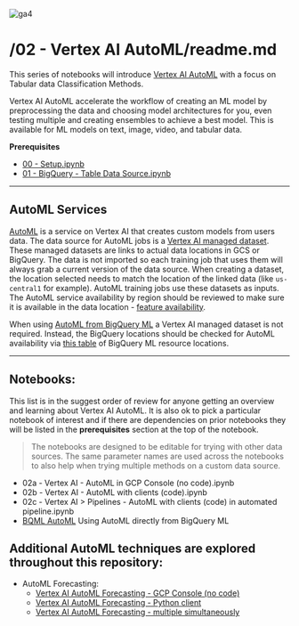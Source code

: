 ![ga4](https://www.google-analytics.com/collect?v=2&tid=G-6VDTYWLKX6&cid=1&en=page_view&sid=1&dl=statmike%2Fvertex-ai-mlops%2F02+-+Vertex+AI+AutoML&dt=readme.md)

# /02 - Vertex AI AutoML/readme.md

This series of notebooks will introduce [Vertex AI AutoML](https://cloud.google.com/vertex-ai/docs/start/automl-model-types) with a focus on Tabular data Classification Methods.

Vertex AI AutoML accelerate the workflow of creating an ML model by preprocessing the data and choosing model architectures for you, even testing multiple and creating ensembles to achieve a best model.  This is available for ML models on text, image, video, and tabular data.  

**Prerequisites**
- [00 - Setup.ipynb](../00%20-%20Setup/00%20-%20Environment%20Setup.ipynb)
- [01 - BigQuery - Table Data Source.ipynb](../01%20-%20Data%20Sources/01%20-%20BigQuery%20-%20Table%20Data%20Source.ipynb)

---
## AutoML Services

[AutoML](https://cloud.google.com/vertex-ai/docs/beginner/beginners-guide) is a service on Vertex AI that creates custom models from users data.  The data source for AutoML jobs is a [Vertex AI managed dataset](https://cloud.google.com/vertex-ai/docs/datasets/overview).  These managed datasets are links to actual data locations in GCS or BigQuery. The data is not imported so each training job that uses them will always grab a current version of the data source. When creating a dataset, the location selected needs to match the location of the linked data (like `us-central1` for example).  AutoML training jobs use these datasets as inputs.  The AutoML service availability by region should be reviewed to make sure it is available in the data location - [feature availability](https://cloud.google.com/vertex-ai/docs/general/locations#vertex-ai-regions).

When using [AutoML from BigQuery ML](https://cloud.google.com/bigquery/docs/reference/standard-sql/bigqueryml-syntax-create-automl) a Vertex AI managed dataset is not required.  Instead, the BigQuery locations should be checked for AutoML availability via [this table](https://cloud.google.com/bigquery/docs/locations#bqml-loc) of BigQuery ML resource locations.

---
## Notebooks: 
This list is in the suggest order of review for anyone getting an overview and learning about Vertex AI AutoML.  It is also ok to pick a particular notebook of interest and if there are dependencies on prior notebooks they will be listed in the **prerequisites** section at the top of the notebook.

>The notebooks are designed to be editable for trying with other data sources.  The same parameter names are used across the notebooks to also help when trying multiple methods on a custom data source.

- 02a - Vertex AI - AutoML in GCP Console (no code).ipynb
- 02b - Vertex AI - AutoML with clients (code).ipynb
- 02c - Vertex AI > Pipelines - AutoML with clients (code) in automated pipeline.ipynb
- [BQML AutoML](../02%20-%20Vertex%20AI%20AutoML/BQML%20AutoML.ipynb) Using AutoML directly from BigQuery ML

## Additional AutoML techniques are explored throughout this repository:
- AutoML Forecasting:
    - [Vertex AI AutoML Forecasting - GCP Console (no code)](../Applied%20Forecasting/Vertex%20AI%20AutoML%20Forecasting%20-%20GCP%20Console%20(no%20code).ipynb)
    - [Vertex AI AutoML Forecasting - Python client](../Applied%20Forecasting/Vertex%20AI%20AutoML%20Forecasting%20-%20Python%20client.ipynb)
    - [Vertex AI AutoML Forecasting - multiple simultaneously](../Applied%20Forecasting/Vertex%20AI%20AutoML%20Forecasting%20-%20multiple%20simultaneously.ipynb)  






